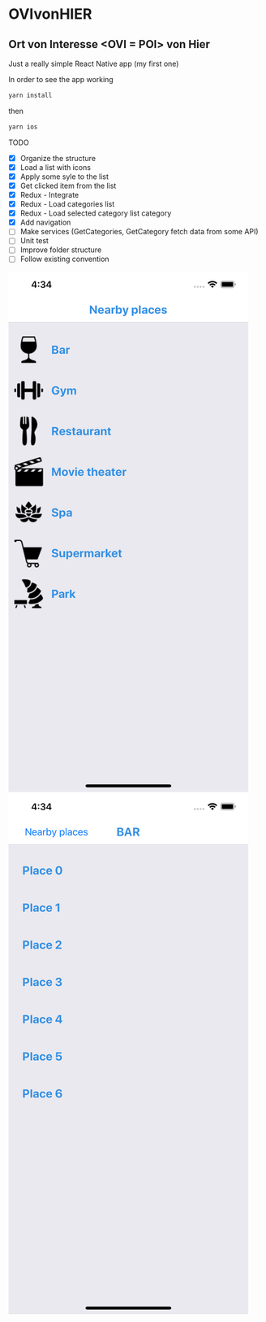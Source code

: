 # OVIvonHIER
## Ort von Interesse <OVI = POI> von Hier

Just a really simple React Native app (my first one)

In order to see the app working

```sh
yarn install
```

then

```sh
yarn ios
```

TODO

- [x] Organize the structure
- [x] Load a list with icons
- [x] Apply some syle to the list
- [x] Get clicked item from the list
- [x] Redux - Integrate
- [x] Redux - Load categories list
- [x] Redux - Load selected category list category
- [x] Add navigation
- [ ] Make services (GetCategories, GetCategory fetch data from some API)
- [ ] Unit test
- [ ] Improve folder structure
- [ ] Follow existing convention

![categories list](./images/home.png "Categories list")
![category items](./images/detail.png "Category items")

